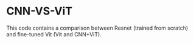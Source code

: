# CNN-VS-ViT

This code contains a comparison between Resnet (trained from scratch) and fine-tuned Vit (Vit and CNN+ViT).
